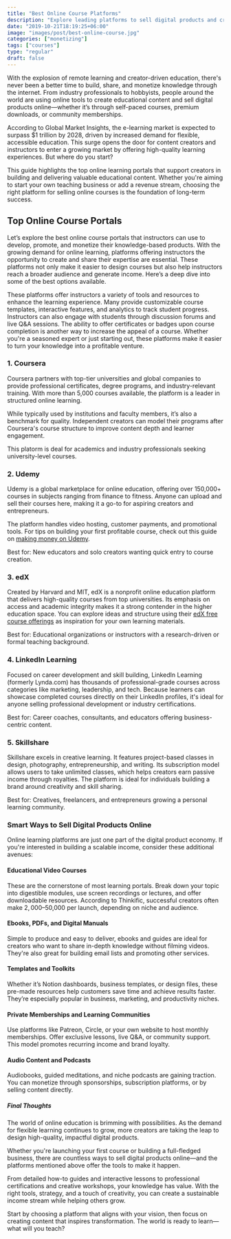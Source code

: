 ```yaml
---
title: "Best Online Course Platforms"
description: "Explore leading platforms to sell digital products and create high-impact educational content online. Learn how to choose the right online learning portals for your goals."
date: "2019-10-21T18:19:25+06:00"
image: "images/post/best-online-course.jpg"
categories: ["monetizing"]
tags: ["courses"]
type: "regular"
draft: false
---
```


With the explosion of remote learning and creator-driven education, there's never been a better time to build, share, and monetize knowledge through the internet. From industry professionals to hobbyists, people around the world are using online tools to create educational content and sell digital products online—whether it’s through self-paced courses, premium downloads, or community memberships.

According to Global Market Insights, the e-learning market is expected to surpass $1 trillion by 2028, driven by increased demand for flexible, accessible education. This surge opens the door for content creators and instructors to enter a growing market by offering high-quality learning experiences. But where do you start?

This guide highlights the top online learning portals that support creators in building and delivering valuable educational content. Whether you're aiming to start your own teaching business or add a revenue stream, choosing the right platform for selling online courses is the foundation of long-term success.

## Top Online Course Portals

Let’s explore the best online course portals that instructors can use to develop, promote, and monetize their knowledge-based products. With the growing demand for online learning, platforms offering instructors the opportunity to create and share their expertise are essential. These platforms not only make it easier to design courses but also help instructors reach a broader audience and generate income. Here’s a deep dive into some of the best options available.

These platforms offer instructors a variety of tools and resources to enhance the learning experience. Many provide customizable course templates, interactive features, and analytics to track student progress. Instructors can also engage with students through discussion forums and live Q&A sessions. The ability to offer certificates or badges upon course completion is another way to increase the appeal of a course. Whether you're a seasoned expert or just starting out, these platforms make it easier to turn your knowledge into a profitable venture.

### 1. Coursera

Coursera partners with top-tier universities and global companies to provide professional certificates, degree programs, and industry-relevant training. With more than 5,000 courses available, the platform is a leader in structured online learning.

While typically used by institutions and faculty members, it’s also a benchmark for quality. Independent creators can model their programs after Coursera's course structure to improve content depth and learner engagement.

This platorm is deal for academics and industry professionals seeking university-level courses.

### 2. Udemy

Udemy is a global marketplace for online education, offering over 150,000+ courses in subjects ranging from finance to fitness. Anyone can upload and sell their courses here, making it a go-to for aspiring creators and entrepreneurs.

The platform handles video hosting, customer payments, and promotional tools. For tips on building your first profitable course, check out this guide on [making money on Udemy](/blog/make-money-on-udemy/).

Best for: New educators and solo creators wanting quick entry to course creation.

### 3. edX

Created by Harvard and MIT, edX is a nonprofit online education platform that delivers high-quality courses from top universities. Its emphasis on access and academic integrity makes it a strong contender in the higher education space. You can explore ideas and structure using their [edX free course offerings](/blog/edx-free-online-course/) as inspiration for your own learning materials.

Best for: Educational organizations or instructors with a research-driven or formal teaching background.

### 4. LinkedIn Learning

Focused on career development and skill building, LinkedIn Learning (formerly Lynda.com) has thousands of professional-grade courses across categories like marketing, leadership, and tech. Because learners can showcase completed courses directly on their LinkedIn profiles, it's ideal for anyone selling professional development or industry certifications.

Best for: Career coaches, consultants, and educators offering business-centric content.

### 5. Skillshare

Skillshare excels in creative learning. It features project-based classes in design, photography, entrepreneurship, and writing. Its subscription model allows users to take unlimited classes, which helps creators earn passive income through royalties. The platform is ideal for individuals building a brand around creativity and skill sharing.

Best for: Creatives, freelancers, and entrepreneurs growing a personal learning community.

### Smart Ways to Sell Digital Products Online

Online learning platforms are just one part of the digital product economy. If you're interested in building a scalable income, consider these additional avenues:

#### Educational Video Courses

These are the cornerstone of most learning portals. Break down your topic into digestible modules, use screen recordings or lectures, and offer downloadable resources. According to Thinkific, successful creators often make $2,000–$50,000 per launch, depending on niche and audience.

#### Ebooks, PDFs, and Digital Manuals

Simple to produce and easy to deliver, ebooks and guides are ideal for creators who want to share in-depth knowledge without filming videos. They're also great for building email lists and promoting other services.

#### Templates and Toolkits

Whether it’s Notion dashboards, business templates, or design files, these pre-made resources help customers save time and achieve results faster. They’re especially popular in business, marketing, and productivity niches.

#### Private Memberships and Learning Communities

Use platforms like Patreon, Circle, or your own website to host monthly memberships. Offer exclusive lessons, live Q&A, or community support. This model promotes recurring income and brand loyalty.

#### Audio Content and Podcasts

Audiobooks, guided meditations, and niche podcasts are gaining traction. You can monetize through sponsorships, subscription platforms, or by selling content directly.

##### Final Thoughts

The world of online education is brimming with possibilities. As the demand for flexible learning continues to grow, more creators are taking the leap to design high-quality, impactful digital products.

Whether you're launching your first course or building a full-fledged business, there are countless ways to sell digital products online—and the platforms mentioned above offer the tools to make it happen.

From detailed how-to guides and interactive lessons to professional certifications and creative workshops, your knowledge has value. With the right tools, strategy, and a touch of creativity, you can create a sustainable income stream while helping others grow.

Start by choosing a platform that aligns with your vision, then focus on creating content that inspires transformation. The world is ready to learn—what will you teach?
